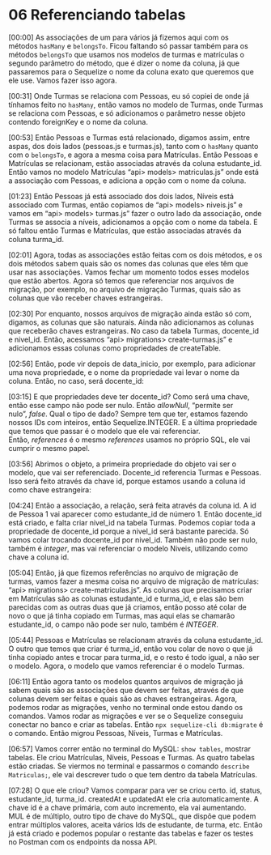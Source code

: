 # 06 Referenciando tabelas

[00:00] As associações de um para vários já fizemos aqui com os métodos `hasMany` e `belongsTo`. Ficou faltando só passar também para os métodos `belongsTo` que usamos nos modelos de turmas e matrículas o segundo parâmetro do método, que é dizer o nome da coluna, já que passaremos para o Sequelize o nome da coluna exato que queremos que ele use. Vamos fazer isso agora.

[00:31] Onde Turmas se relaciona com Pessoas, eu só copiei de onde já tínhamos feito no `hasMany`, então vamos no modelo de Turmas, onde Turmas se relaciona com Pessoas, e só adicionamos o parâmetro nesse objeto contendo foreignKey e o nome da coluna.

[00:53] Então Pessoas e Turmas está relacionado, digamos assim, entre aspas, dos dois lados (pessoas.js e turmas.js), tanto com o `hasMany` quanto com o `belongsTo`, e agora a mesma coisa para Matrículas. Então Pessoas e Matrículas se relacionam, estão associadas através da coluna estudante_id. Então vamos no modelo Matrículas “api> models> matriculas.js” onde está a associação com Pessoas, e adiciona a opção com o nome da coluna.

[01:23] Então Pessoas já está associado dos dois lados, Níveis está associado com Turmas, então copiamos de “api> models> niveis.js” e vamos em “api> models> turmas.js” fazer o outro lado da associação, onde Turmas se associa a níveis, adicionamos a opção com o nome da tabela. E só faltou então Turmas e Matrículas, que estão associadas através da coluna turma_id.

[02:01] Agora, todas as associações estão feitas com os dois métodos, e os dois métodos sabem quais são os nomes das colunas que eles têm que usar nas associações. Vamos fechar um momento todos esses modelos que estão abertos. Agora só temos que referenciar nos arquivos de migração, por exemplo, no arquivo de migração Turmas, quais são as colunas que vão receber chaves estrangeiras.

[02:30] Por enquanto, nossos arquivos de migração ainda estão só com, digamos, as colunas que são naturais. Ainda não adicionamos as colunas que receberão chaves estrangeiras. No caso da tabela Turmas, docente_id e nivel_id. Então, acessamos “api> migrations> create-turmas.js” e adicionamos essas colunas como propriedades de createTable.

[02:56] Então, pode vir depois de data_inicio, por exemplo, para adicionar uma nova propriedade, e o nome da propriedade vai levar o nome da coluna. Então, no caso, será docente_id:

[03:15] E que propriedades deve ter docente_id? Como será uma chave, então esse campo não pode ser nulo. Então *allowNull*, “permite ser nulo”, *false*. Qual o tipo de dado? Sempre tem que ter, estamos fazendo nossos IDs com inteiros, então Sequelize.INTEGER. E a última propriedade que temos que passar é o modelo que ele vai referenciar. Então, *references* é o mesmo *references* usamos no próprio SQL, ele vai cumprir o mesmo papel.

[03:56] Abrimos o objeto, a primeira propriedade do objeto vai ser o modelo, que vai ser referenciado. Docente_id referencia Turmas e Pessoas. Isso será feito através da chave id, porque estamos usando a coluna id como chave estrangeira:

[04:24] Então a associação, a relação, será feita através da coluna id. A id de Pessoa 1 vai aparecer como estudante_id de número 1. Então docente_id está criado, e falta criar nivel_id na tabela Turmas. Podemos copiar toda a propriedade de docente_id porque a nivel_id será bastante parecida. Só vamos colar trocando docente_id por nivel_id. Também não pode ser nulo, também é *integer*, mas vai referenciar o modelo Niveis, utilizando como chave a coluna id.

[05:04] Então, já que fizemos referências no arquivo de migração de turmas, vamos fazer a mesma coisa no arquivo de migração de matrículas: “api> migrations> create-matriculas.js”. As colunas que precisamos criar em Matrículas são as colunas estudante_id e turma_id, e elas são bem parecidas com as outras duas que já criamos, então posso até colar de novo o que já tinha copiado em Turmas, mas aqui elas se chamarão estudante_id, o campo não pode ser nulo, também é *INTEGER*.

[05:44] Pessoas e Matrículas se relacionam através da coluna estudante_id. O outro que temos que criar é turma_id, então vou colar de novo o que já tinha copiado antes e trocar para turma_id, e o resto é todo igual, a não ser o modelo. Agora, o modelo que vamos referenciar é o modelo Turmas.

[06:11] Então agora tanto os modelos quantos arquivos de migração já sabem quais são as associações que devem ser feitas, através de que colunas devem ser feitas e quais são as chaves estrangeiras. Agora, podemos rodar as migrações, venho no terminal onde estou dando os comandos. Vamos rodar as migrações e ver se o Sequelize conseguiu conectar no banco e criar as tabelas. Então `npx sequelize-cli db:migrate` é o comando. Então migrou Pessoas, Níveis, Turmas e Matrículas.

[06:57] Vamos correr então no terminal do MySQL: `show tables`, mostrar tabelas. Ele criou Matrículas, Níveis, Pessoas e Turmas. As quatro tabelas estão criadas. Se viermos no terminal e passarmos o comando `describe Matriculas;`, ele vai descrever tudo o que tem dentro da tabela Matrículas.

[07:28] O que ele criou? Vamos comparar para ver se criou certo. id, status, estudante_id, turma_id. createdAt e updatedAt ele cria automaticamente. A chave id é a chave primária, com auto incremento, ela vai aumentando. MUL é de múltiplo, outro tipo de chave do MySQL, que dispõe que podem entrar múltiplos valores, aceita vários Ids de estudante, de turma, etc. Então já está criado e podemos popular o restante das tabelas e fazer os testes no Postman com os endpoints da nossa API.
